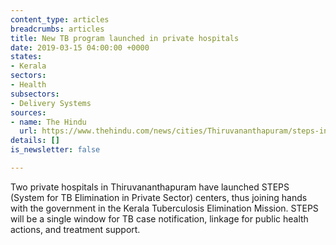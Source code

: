 ```yaml
---
content_type: articles
breadcrumbs: articles
title: New TB program launched in private hospitals
date: 2019-03-15 04:00:00 +0000
states:
- Kerala
sectors:
- Health
subsectors:
- Delivery Systems
sources:
- name: The Hindu
  url: https://www.thehindu.com/news/cities/Thiruvananthapuram/steps-in-two-private-hospitals/article26537829.ece
details: []
is_newsletter: false

---
```

Two private hospitals in Thiruvananthapuram have launched STEPS (System for TB Elimination in Private Sector) centers, thus joining hands with the government in the Kerala Tuberculosis Elimination Mission. STEPS will be a single window for TB case notification, linkage for public health actions, and treatment support.
